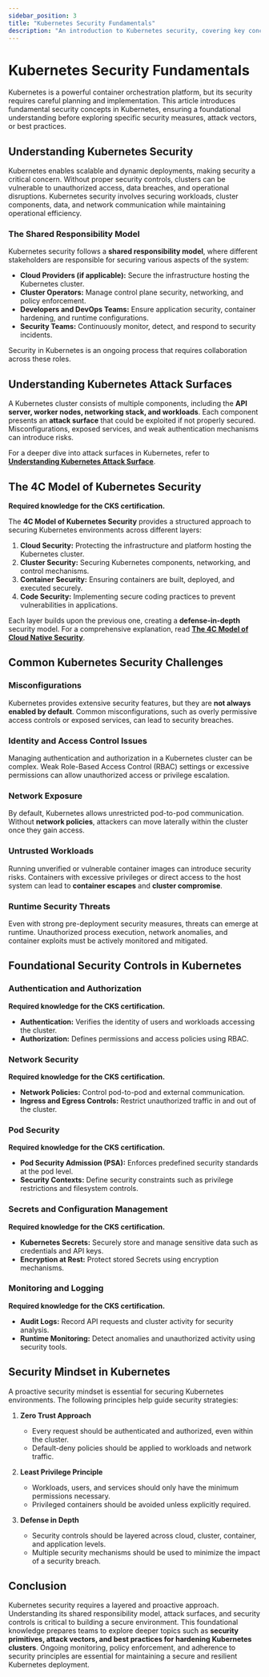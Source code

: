 ```yaml
---
sidebar_position: 3
title: "Kubernetes Security Fundamentals"
description: "An introduction to Kubernetes security, covering key concepts, challenges, and foundational security principles."
---
```


# Kubernetes Security Fundamentals

Kubernetes is a powerful container orchestration platform, but its security requires careful planning and implementation. This article introduces fundamental security concepts in Kubernetes, ensuring a foundational understanding before exploring specific security measures, attack vectors, or best practices.

## Understanding Kubernetes Security

Kubernetes enables scalable and dynamic deployments, making security a critical concern. Without proper security controls, clusters can be vulnerable to unauthorized access, data breaches, and operational disruptions. Kubernetes security involves securing workloads, cluster components, data, and network communication while maintaining operational efficiency.

### The Shared Responsibility Model

Kubernetes security follows a **shared responsibility model**, where different stakeholders are responsible for securing various aspects of the system:

- **Cloud Providers (if applicable):** Secure the infrastructure hosting the Kubernetes cluster.
- **Cluster Operators:** Manage control plane security, networking, and policy enforcement.
- **Developers and DevOps Teams:** Ensure application security, container hardening, and runtime configurations.
- **Security Teams:** Continuously monitor, detect, and respond to security incidents.

Security in Kubernetes is an ongoing process that requires collaboration across these roles.

## Understanding Kubernetes Attack Surfaces

A Kubernetes cluster consists of multiple components, including the **API server, worker nodes, networking stack, and workloads**. Each component presents an **attack surface** that could be exploited if not properly secured. Misconfigurations, exposed services, and weak authentication mechanisms can introduce risks.

For a deeper dive into attack surfaces in Kubernetes, refer to **[Understanding Kubernetes Attack Surface](/docs/fundamentals/understanding_k8s_attack_surface)**.

## The 4C Model of Kubernetes Security

**Required knowledge for the CKS certification.**

The **4C Model of Kubernetes Security** provides a structured approach to securing Kubernetes environments across different layers:

1. **Cloud Security:** Protecting the infrastructure and platform hosting the Kubernetes cluster.
2. **Cluster Security:** Securing Kubernetes components, networking, and control mechanisms.
3. **Container Security:** Ensuring containers are built, deployed, and executed securely.
4. **Code Security:** Implementing secure coding practices to prevent vulnerabilities in applications.

Each layer builds upon the previous one, creating a **defense-in-depth** security model. For a comprehensive explanation, read **[The 4C Model of Cloud Native Security](/docs/fundamentals/the_4_c_cloud_native_security)**.

## Common Kubernetes Security Challenges

### Misconfigurations

Kubernetes provides extensive security features, but they are **not always enabled by default**. Common misconfigurations, such as overly permissive access controls or exposed services, can lead to security breaches.

### Identity and Access Control Issues

Managing authentication and authorization in a Kubernetes cluster can be complex. Weak Role-Based Access Control (RBAC) settings or excessive permissions can allow unauthorized access or privilege escalation.

### Network Exposure

By default, Kubernetes allows unrestricted pod-to-pod communication. Without **network policies**, attackers can move laterally within the cluster once they gain access.

### Untrusted Workloads

Running unverified or vulnerable container images can introduce security risks. Containers with excessive privileges or direct access to the host system can lead to **container escapes** and **cluster compromise**.

### Runtime Security Threats

Even with strong pre-deployment security measures, threats can emerge at runtime. Unauthorized process execution, network anomalies, and container exploits must be actively monitored and mitigated.

## Foundational Security Controls in Kubernetes

### Authentication and Authorization

**Required knowledge for the CKS certification.**

- **Authentication:** Verifies the identity of users and workloads accessing the cluster.
- **Authorization:** Defines permissions and access policies using RBAC.

### Network Security

**Required knowledge for the CKS certification.**

- **Network Policies:** Control pod-to-pod and external communication.
- **Ingress and Egress Controls:** Restrict unauthorized traffic in and out of the cluster.

### Pod Security

**Required knowledge for the CKS certification.**

- **Pod Security Admission (PSA):** Enforces predefined security standards at the pod level.
- **Security Contexts:** Define security constraints such as privilege restrictions and filesystem controls.

### Secrets and Configuration Management

**Required knowledge for the CKS certification.**

- **Kubernetes Secrets:** Securely store and manage sensitive data such as credentials and API keys.
- **Encryption at Rest:** Protect stored Secrets using encryption mechanisms.

### Monitoring and Logging

**Required knowledge for the CKS certification.**

- **Audit Logs:** Record API requests and cluster activity for security analysis.
- **Runtime Monitoring:** Detect anomalies and unauthorized activity using security tools.

## Security Mindset in Kubernetes

A proactive security mindset is essential for securing Kubernetes environments. The following principles help guide security strategies:

1. **Zero Trust Approach**

   - Every request should be authenticated and authorized, even within the cluster.
   - Default-deny policies should be applied to workloads and network traffic.

2. **Least Privilege Principle**

   - Workloads, users, and services should only have the minimum permissions necessary.
   - Privileged containers should be avoided unless explicitly required.

3. **Defense in Depth**
   - Security controls should be layered across cloud, cluster, container, and application levels.
   - Multiple security mechanisms should be used to minimize the impact of a security breach.

## Conclusion

Kubernetes security requires a layered and proactive approach. Understanding its shared responsibility model, attack surfaces, and security controls is critical to building a secure environment. This foundational knowledge prepares teams to explore deeper topics such as **security primitives, attack vectors, and best practices for hardening Kubernetes clusters**. Ongoing monitoring, policy enforcement, and adherence to security principles are essential for maintaining a secure and resilient Kubernetes deployment.
